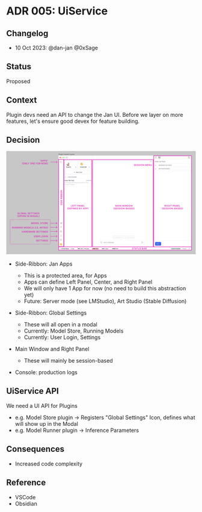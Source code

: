 # ADR 005: UiService

## Changelog

- 10 Oct 2023: @dan-jan @0xSage

## Status

Proposed

## Context

Plugin devs need an API to change the Jan UI. Before we layer on more features, let's ensure good devex for feature building.

## Decision

![Jan UI Framework](./images/jan-ui-framework.png)

- Side-Ribbon: Jan Apps

  - This is a protected area, for Apps
  - Apps can define Left Panel, Center, and Right Panel
  - We will only have 1 App for now (no need to build this abstraction yet)
  - Future: Server mode (see LMStudio), Art Studio (Stable Diffusion)

- Side-Ribbon: Global Settings

  - These will all open in a modal
  - Currently: Model Store, Running Models
  - Currently: User Login, Settings

- Main Window and Right Panel

  - These will mainly be session-based

- Console: production logs

## UiService API

We need a UI API for Plugins

- e.g. Model Store plugin -> Registers "Global Settings" Icon, defines what will show up in the Modal
- e.g. Model Runner plugin -> Inference Parameters

## Consequences

- Increased code complexity

## Reference

- VSCode
- Obsidian
